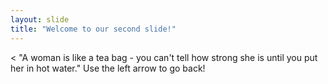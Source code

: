 ```yaml
---
layout: slide
title: "Welcome to our second slide!"
---
```

< "A woman is like a tea bag - you can't tell how strong she is until you put her in hot water."
Use the left arrow to go back!
